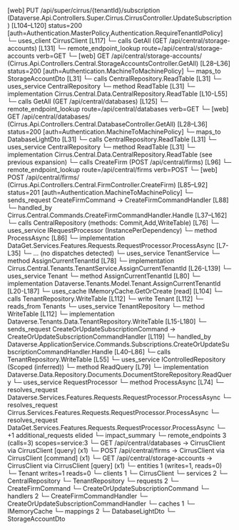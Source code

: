 [web] PUT /api/super/cirrus/{tenantId}/subscription  (Dataverse.Api.Controllers.Super.Cirrus.CirrusController.UpdateSubscription)  [L104–L120] status=200 [auth=Authentication.MasterPolicy,Authentication.RequireTenantIdPolicy]
  └─ uses_client CirrusClient [L117]
    └─ calls GetAll (GET /api/central/storage-accounts) [L131]
      └─ remote_endpoint_lookup route=/api/central/storage-accounts verb=GET
        └─ [web] GET /api/central/storage-accounts/  (Cirrus.Api.Controllers.Central.StorageAccountsController.GetAll)  [L28–L36] status=200 [auth=Authentication.MachineToMachinePolicy]
          └─ maps_to StorageAccountDto [L31]
          └─ calls CentralRepository.ReadTable [L31]
          └─ uses_service CentralRepository
            └─ method ReadTable [L31]
              └─ implementation Cirrus.Central.Data.CentralRepository.ReadTable [L10-L55]
    └─ calls GetAll (GET /api/central/databases) [L125]
      └─ remote_endpoint_lookup route=/api/central/databases verb=GET
        └─ [web] GET /api/central/databases/  (Cirrus.Api.Controllers.Central.DatabaseController.GetAll)  [L28–L36] status=200 [auth=Authentication.MachineToMachinePolicy]
          └─ maps_to DatabaseLightDto [L31]
          └─ calls CentralRepository.ReadTable [L31]
          └─ uses_service CentralRepository
            └─ method ReadTable [L31]
              └─ implementation Cirrus.Central.Data.CentralRepository.ReadTable (see previous expansion)
    └─ calls CreateFirm (POST /api/central/firms) [L96]
      └─ remote_endpoint_lookup route=/api/central/firms verb=POST
        └─ [web] POST /api/central/firms/  (Cirrus.Api.Controllers.Central.FirmController.CreateFirm)  [L85–L92] status=201 [auth=Authentication.MachineToMachinePolicy]
          └─ sends_request CreateFirmCommand -> CreateFirmCommandHandler [L88]
            └─ handled_by Cirrus.Central.Commands.CreateFirmCommandHandler.Handle [L37–L162]
              └─ calls CentralRepository (methods: Commit,Add,WriteTable) [L76]
              └─ uses_service IRequestProcessor (InstancePerDependency)
                └─ method ProcessAsync [L86]
                  └─ implementation DataGet.Services.Features.Requests.RequestProcessor.ProcessAsync [L7-L35]
                    └─ ... (no dispatches detected)
              └─ uses_service TenantService
                └─ method AssignCurrentTenantId [L78]
                  └─ implementation Cirrus.Central.Tenants.TenantService.AssignCurrentTenantId [L26-L139]
                    └─ uses_service Tenant
                      └─ method AssignCurrentTenantId [L80]
                        └─ implementation Dataverse.Tenants.Model.Tenant.AssignCurrentTenantId [L20-L187]
                    └─ uses_cache IMemoryCache.GetOrCreate [read] [L104]
  └─ calls TenantRepository.WriteTable [L112]
  └─ write Tenant [L112]
    └─ reads_from Tenants
  └─ uses_service TenantRepository
    └─ method WriteTable [L112]
      └─ implementation Dataverse.Tenants.Data.TenantRepository.WriteTable [L15-L180]
  └─ sends_request CreateOrUpdateSubscriptionCommand -> CreateOrUpdateSubscriptionCommandHandler [L119]
    └─ handled_by Dataverse.ApplicationService.Commands.Subscriptions.CreateOrUpdateSubscriptionCommandHandler.Handle [L40–L86]
      └─ calls TenantRepository.WriteTable [L55]
      └─ uses_service IControlledRepository<DocumentStore> (Scoped (inferred))
        └─ method ReadQuery [L79]
          └─ implementation Dataverse.Data.Repository.Documents.DocumentStoreRepository.ReadQuery
      └─ uses_service RequestProcessor
        └─ method ProcessAsync [L74]
          └─ resolves_request Dataverse.Services.Features.Requests.RequestProcessor.ProcessAsync
          └─ resolves_request Cirrus.Services.Features.Requests.RequestProcessor.ProcessAsync
          └─ resolves_request DataGet.Services.Features.Requests.RequestProcessor.ProcessAsync
          └─ +1 additional_requests elided
  └─ impact_summary
    └─ remote_endpoints 3 (calls=3) scopes=service:3
      └─ GET /api/central/databases -> CirrusClient via CirrusClient [query] (x1)
      └─ POST /api/central/firms -> CirrusClient via CirrusClient [command] (x1)
      └─ GET /api/central/storage-accounts -> CirrusClient via CirrusClient [query] (x1)
    └─ entities 1 (writes=1, reads=0)
      └─ Tenant writes=1 reads=0
    └─ clients 1
      └─ CirrusClient
    └─ services 2
      └─ CentralRepository
      └─ TenantRepository
    └─ requests 2
      └─ CreateFirmCommand
      └─ CreateOrUpdateSubscriptionCommand
    └─ handlers 2
      └─ CreateFirmCommandHandler
      └─ CreateOrUpdateSubscriptionCommandHandler
    └─ caches 1
      └─ IMemoryCache
    └─ mappings 2
      └─ DatabaseLightDto
      └─ StorageAccountDto

